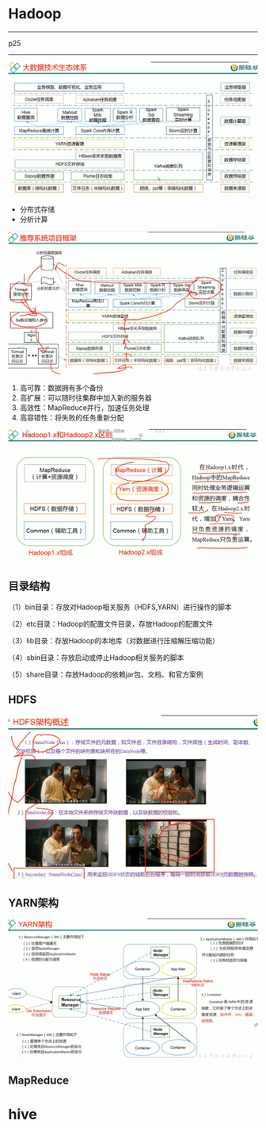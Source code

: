 # Hadoop

---

p25

---

![image-20201021140052408](hadoop&hive.assets/image-20201021140052408.png)

- 分布式存储
- 分析计算

![image-20201021140508564](hadoop&hive.assets/image-20201021140508564.png)



1. 高可靠：数据拥有多个备份
2. 高扩展：可以随时往集群中加入新的服务器
3. 高效性：MapReduce并行，加速任务处理
4. 高容错性：将失败的任务重新分配

![image-20201021131717302](hadoop&hive.assets/image-20201021131717302.png)

## 目录结构

（1）bin目录：存放对Hadoop相关服务（HDFS,YARN）进行操作的脚本

（2）etc目录：Hadoop的配置文件目录，存放Hadoop的配置文件

（3）lib目录：存放Hadoop的本地库（对数据进行压缩解压缩功能）

（4）sbin目录：存放启动或停止Hadoop相关服务的脚本

（5）share目录：存放Hadoop的依赖jar包、文档、和官方案例



## HDFS

![image-20201021132038172](hadoop&hive.assets/image-20201021132038172.png)


## YARN架构

![image-20201021132858535](hadoop&hive.assets/image-20201021132858535.png)


## MapReduce







# hive

